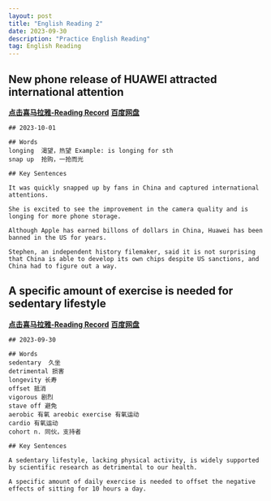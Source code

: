 ```yaml
---
layout: post
title: "English Reading 2"
date: 2023-09-30
description: "Practice English Reading"
tag: English Reading
---   
```


## New phone release of HUAWEI attracted international attention
<a href="https://xima.tv/1_Y7lMxd?_sonic=0"><b>点击喜马拉雅-Reading Record</b></a>    <a href="https://pan.baidu.com/s/1MkPrKXfCokQ3khOYrD8uuw?pwd=8saj"><b>百度网盘</b></a> 

```
## 2023-10-01

## Words
longing  渴望，热望 Example: is longing for sth
snap up  抢购，一抢而光

## Key Sentences

It was quickly snapped up by fans in China and captured international attentions.

She is excited to see the improvement in the camera quality and is longing for more phone storage.

Although Apple has earned billons of dollars in China, Huawei has been banned in the US for years.

Stephen, an independent history filemaker, said it is not surprising that China is able to develop its own chips despite US sanctions, and China had to figure out a way.

```


## A specific amount of exercise is needed for sedentary lifestyle
<a href="https://xima.tv/1_bRlx9M?_sonic=0"><b>点击喜马拉雅-Reading Record</b></a>    <a href="https://pan.baidu.com/s/1bmJefvNfFdwWUjNNiCxtpQ?pwd=8saj"><b>百度网盘</b></a> 

```
## 2023-09-30

## Words
sedentary  久坐
detrimental 损害
longevity 长寿
offset 抵消
vigorous 剧烈
stave off 避免
aerobic 有氧 areobic exercise 有氧运动
cardio 有氧运动
cohort n. 同伙，支持者

## Key Sentences

A sedentary lifestyle, lacking physical activity, is widely supported by scientific research as detrimental to our health.

A specific amount of daily exercise is needed to offset the negative effects of sitting for 10 hours a day.

```